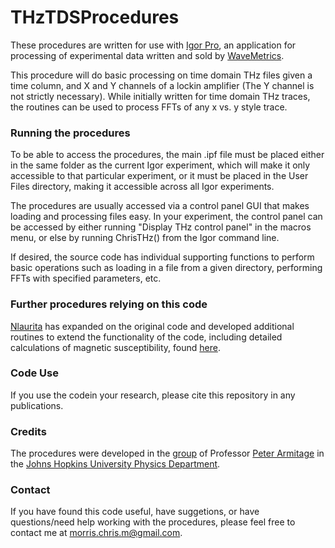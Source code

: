 # THzTDSProcedures

These procedures are written for use with [Igor Pro](https://www.wavemetrics.com/products/igorpro/igorpro.htm), an application for processing of experimental data written and sold by [WaveMetrics](https://www.wavemetrics.com/index.html).

This procedure will do basic processing on time domain THz files given a time column, and X and Y channels of a lockin amplifier (The Y channel is not strictly necessary). While initially written for time domain THz traces, the routines can be used to process FFTs of any x vs. y style trace.

### Running the procedures

To be able to access the procedures, the main .ipf file must be placed either in the same folder as the current Igor experiment, which will make it only accessible to that particular experiment, or it must be placed in the User Files directory, making it accessible across all Igor experiments. 

The procedures are usually accessed via a control panel GUI that makes loading and processing files easy. In your experiment, the control panel can be accessed by either running "Display THz control panel" in the macros menu, or else by running ChrisTHz() from the Igor command line.

If desired, the source code has individual supporting functions to perform basic operations such as loading in a file from a given directory, performing FFTs with specified parameters, etc.

### Further procedures relying on this code

[Nlaurita](https://github.com/Nlaurita) has expanded on the original code and developed additional routines to extend the functionality of the code, including detailed calculations of magnetic susceptibility, found [here](https://github.com/Nlaurita/Time-Domain-THz-Analysis-Code).

### Code Use

If you use the codein your research, please cite this repository in any publications.

### Credits

The procedures were developed in the [group](https://sites.google.com/site/nparmitagegroup/) of Professor [Peter Armitage](http://physics-astronomy.jhu.edu/directory/n-peter-armitage/) in the [Johns Hopkins University Physics Department](http://physics-astronomy.jhu.edu/).

### Contact

If you have found this code useful, have suggetions, or have questions/need help working with the procedures, please feel free to contact me at morris.chris.m@gmail.com.

